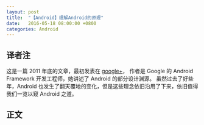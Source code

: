 ```yaml
---
layout: post
title:  "【Android】理解Android的原理"
date:   2016-05-18 08:00:00 +0800
categories: Android
---
```



## 译者注

这是一篇 2011 年底的文章，最初发表在 [google+](https://plus.google.com/u/0/105051985738280261832/posts/XAZ4CeVP6DC)，
作者是 Google 的 Android Framework 开发工程师，她讲述了 Android 的部分设计渊源。
虽然过去了好些年，Android 也发生了翻天覆地的变化，但是这些理念依旧沿用了下来，依旧值得我们一览以窥 Android 之道。

## 正文


